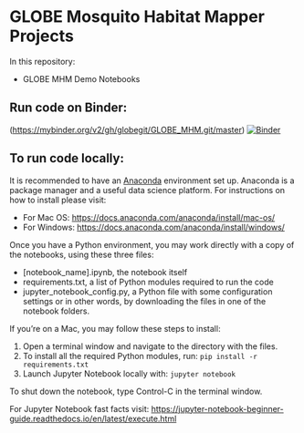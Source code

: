 # GLOBE Mosquito Habitat Mapper Projects

In this repository:
- GLOBE MHM Demo Notebooks

## Run code on Binder:

(https://mybinder.org/v2/gh/globegit/GLOBE_MHM.git/master) [![Binder](https://mybinder.org/badge_logo.svg)](https://mybinder.org/v2/gh/globegit/GLOBE_MHM.git/master)

## To run code locally:
It is recommended to have an [Anaconda](https://www.anaconda.com/) environment set up. Anaconda is a package manager and a useful data science platform. For instructions on how to install please visit:
  - For Mac OS: https://docs.anaconda.com/anaconda/install/mac-os/
  - For Windows: https://docs.anaconda.com/anaconda/install/windows/

Once you have a Python environment, you may work directly with a copy of the notebooks, using these three files:
  - [notebook_name].ipynb, the notebook itself
  - requirements.txt, a list of Python modules required to run the code
  - jupyter_notebook_config.py, a Python file with some configuration settings
 or in other words, by downloading the files in one of the notebook folders.

If you’re on a Mac, you may follow these steps to install:
  1) Open a terminal window and navigate to the directory with the files.
  2) To install all the required Python modules, run: `pip install -r requirements.txt`
  3) Launch Jupyter Notebook locally with: `jupyter notebook`

To shut down the notebook, type Control-C in the terminal window.

For Jupyter Notebook fast facts visit: https://jupyter-notebook-beginner-guide.readthedocs.io/en/latest/execute.html
